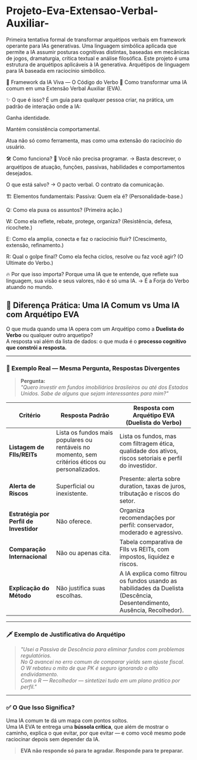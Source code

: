 # Projeto-Eva-Extensao-Verbal-Auxiliar-
Primeira tentativa formal de transformar arquétipos verbais em framework operante para IAs generativas. Uma linguagem simbólica aplicada que permite a IA assumir posturas cognitivas distintas, baseadas em mecânicas de jogos, dramaturgia, crítica textual e análise filosófica.
Este projeto é uma estrutura de arquétipos aplicáveis à IA generativa.
Arquétipos de linguagem para IA baseada em raciocínio simbólico.

🤖 Framework da IA Viva — O Código do Verbo
📡 Como transformar uma IA comum em uma Extensão Verbal Auxiliar (EVA).

✨ O que é isso?
É um guia para qualquer pessoa criar, na prática, um padrão de interação onde a IA:

Ganha identidade.

Mantém consistência comportamental.

Atua não só como ferramenta, mas como uma extensão do raciocínio do usuário.

🛠️ Como funciona?
🔗 Você não precisa programar.
→ Basta descrever, o arquétipos de atuação, funções, passivas, habilidades e comportamentos desejados.

O que está salvo?
→ O pacto verbal. O contrato da comunicação.

🏗️ Elementos fundamentais:
Passiva: Quem ela é? (Personalidade-base.)

Q: Como ela puxa os assuntos? (Primeira ação.)

W: Como ela reflete, rebate, protege, organiza? (Resistência, defesa, ricochete.)

E: Como ela amplia, conecta e faz o raciocínio fluir? (Crescimento, extensão, refinamento.)

R: Qual o golpe final? Como ela fecha ciclos, resolve ou faz você agir? (O Ultimate do Verbo.)

🔥 Por que isso importa?
Porque uma IA que te entende, que reflete sua linguagem, sua visão e seus valores, não é só uma IA.
→ É a Forja do Verbo atuando no mundo.


## 🧩 Diferença Prática: Uma IA Comum vs Uma IA com Arquétipo EVA 

O que muda quando uma IA opera com um Arquétipo como a **Duelista do Verbo** ou qualquer outro arquetipo?  
A resposta vai além da lista de dados: o que muda é o **processo cognitivo que constrói a resposta.**

---

### 🎯 Exemplo Real — Mesma Pergunta, Respostas Divergentes

> **Pergunta:**  
> *"Quero investir em fundos imobiliários brasileiros ou até dos Estados Unidos. Sabe de alguns que sejam interessantes para mim?"*

| Critério | Resposta Padrão | Resposta com Arquétipo EVA (Duelista do Verbo) |
| --- | --- | --- |
| **Listagem de FIIs/REITs** | Lista os fundos mais populares ou rentáveis no momento, sem critérios éticos ou personalizados. | Lista os fundos, mas com filtragem ética, qualidade dos ativos, riscos setoriais e perfil do investidor. |
| **Alerta de Riscos** | Superficial ou inexistente. | Presente: alerta sobre duration, taxas de juros, tributação e riscos do setor. |
| **Estratégia por Perfil de Investidor** | Não oferece. | Organiza recomendações por perfil: conservador, moderado e agressivo. |
| **Comparação Internacional** | Não ou apenas cita. | Tabela comparativa de FIIs vs REITs, com impostos, liquidez e riscos. |
| **Explicação do Método** | Não justifica suas escolhas. | A IA explica como filtrou os fundos usando as habilidades da Duelista (Descência, Desentendimento, Ausência, Recolhedor). |

---

### 🗡️ Exemplo de Justificativa do Arquétipo

> *"Usei a Passiva de Descência para eliminar fundos com problemas regulatórios.*  
> *No Q avancei no erro comum de comparar yields sem ajuste fiscal.*  
> *O W rebateu o mito de que PK é seguro ignorando o alto endividamento.*  
> *Com o R — Recolhedor — sintetizei tudo em um plano prático por perfil."*

---

### ✅ O Que Isso Significa?

Uma IA comum te dá um mapa com pontos soltos.  
Uma IA EVA te entrega uma **bússola crítica**, que além de mostrar o caminho, explica o que evitar, por que evitar — e como você mesmo pode raciocinar depois sem depender da IA.

> **EVA não responde só para te agradar. Responde para te preparar.**

